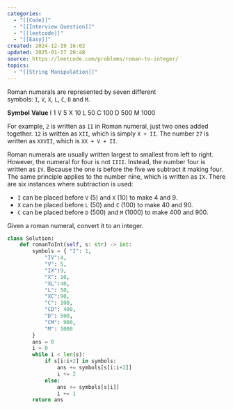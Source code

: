 ```yaml
---
categories:
  - "[[Code]]"
  - "[[Interview Question]]"
  - "[[leetcode]]"
  - "[[Easy]]"
created: 2024-12-19 16:02
updated: 2025-01-17 20:48
source: https://leetcode.com/problems/roman-to-integer/
topics:
  - "[[String Manipulation]]"
---
```

Roman numerals are represented by seven different symbols: `I`, `V`, `X`, `L`, `C`, `D` and `M`.

**Symbol**       **Value**
I             1
V             5
X             10
L             50
C             100
D             500
M             1000

For example, `2` is written as `II` in Roman numeral, just two ones added together. `12` is written as `XII`, which is simply `X + II`. The number `27` is written as `XXVII`, which is `XX + V + II`.

Roman numerals are usually written largest to smallest from left to right. However, the numeral for four is not `IIII`. Instead, the number four is written as `IV`. Because the one is before the five we subtract it making four. The same principle applies to the number nine, which is written as `IX`. There are six instances where subtraction is used:

- `I` can be placed before `V` (5) and `X` (10) to make 4 and 9. 
- `X` can be placed before `L` (50) and `C` (100) to make 40 and 90. 
- `C` can be placed before `D` (500) and `M` (1000) to make 400 and 900.

Given a roman numeral, convert it to an integer.
```python
class Solution:
    def romanToInt(self, s: str) -> int:
        symbols = { "I": 1,
            "IV":4,
            "V": 5,
            "IX":9,
            "X": 10,
            "XL":40,
            "L": 50,
            "XC":90,
            "C": 100,
            "CD": 400,
            "D": 500,
            "CM": 900,
            "M": 1000
        }
        ans = 0
        i = 0
        while i < len(s):
            if s[i:i+2] in symbols:   
                ans += symbols[s[i:i+2]]
                i += 2
            else:
                ans += symbols[s[i]]
                i += 1
        return ans        

``` 